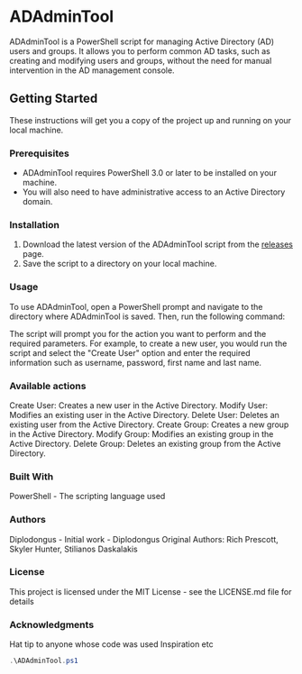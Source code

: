# ADAdminTool

ADAdminTool is a PowerShell script for managing Active Directory (AD) users and groups. It allows you to perform common AD tasks, such as creating and modifying users and groups, without the need for manual intervention in the AD management console.

## Getting Started

These instructions will get you a copy of the project up and running on your local machine.

### Prerequisites

- ADAdminTool requires PowerShell 3.0 or later to be installed on your machine.
- You will also need to have administrative access to an Active Directory domain.

### Installation

1. Download the latest version of the ADAdminTool script from the [releases](https://github.com/Diplodongus/ADAdminTool) page.
2. Save the script to a directory on your local machine.

### Usage

To use ADAdminTool, open a PowerShell prompt and navigate to the directory where ADAdminTool is saved. Then, run the following command:

The script will prompt you for the action you want to perform and the required parameters. For example, to create a new user, you would run the script and select the "Create User" option and enter the required information such as username, password, first name and last name.

### Available actions
Create User: Creates a new user in the Active Directory.
Modify User: Modifies an existing user in the Active Directory.
Delete User: Deletes an existing user from the Active Directory.
Create Group: Creates a new group in the Active Directory.
Modify Group: Modifies an existing group in the Active Directory.
Delete Group: Deletes an existing group from the Active Directory.

### Built With
PowerShell - The scripting language used

### Authors
Diplodongus - Initial work - Diplodongus
Original Authors: Rich Prescott, Skyler Hunter, Stilianos Daskalakis

### License
This project is licensed under the MIT License - see the LICENSE.md file for details

### Acknowledgments
Hat tip to anyone whose code was used
Inspiration
etc

```powershell
.\ADAdminTool.ps1

